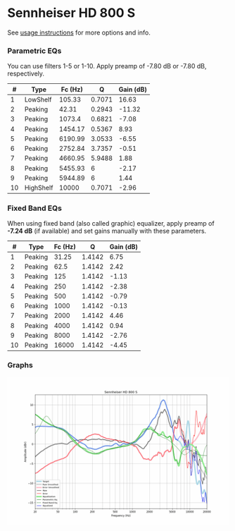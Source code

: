 # Sennheiser HD 800 S
See [usage instructions](https://github.com/jaakkopasanen/AutoEq#usage) for more options and info.

### Parametric EQs
You can use filters 1-5 or 1-10. Apply preamp of -7.80 dB or -7.80 dB, respectively.

|   # | Type      |   Fc (Hz) |      Q |   Gain (dB) |
|-----|-----------|-----------|--------|-------------|
|   1 | LowShelf  |    105.33 | 0.7071 |       16.63 |
|   2 | Peaking   |     42.31 | 0.2943 |      -11.32 |
|   3 | Peaking   |   1073.4  | 0.6821 |       -7.08 |
|   4 | Peaking   |   1454.17 | 0.5367 |        8.93 |
|   5 | Peaking   |   6190.99 | 3.0533 |       -6.55 |
|   6 | Peaking   |   2752.84 | 3.7357 |       -0.51 |
|   7 | Peaking   |   4660.95 | 5.9488 |        1.88 |
|   8 | Peaking   |   5455.93 | 6      |       -2.17 |
|   9 | Peaking   |   5944.89 | 6      |        1.44 |
|  10 | HighShelf |  10000    | 0.7071 |       -2.96 |

### Fixed Band EQs
When using fixed band (also called graphic) equalizer, apply preamp of **-7.24 dB** (if available) and set gains manually with these parameters.

|   # | Type    |   Fc (Hz) |      Q |   Gain (dB) |
|-----|---------|-----------|--------|-------------|
|   1 | Peaking |     31.25 | 1.4142 |        6.75 |
|   2 | Peaking |     62.5  | 1.4142 |        2.42 |
|   3 | Peaking |    125    | 1.4142 |       -1.13 |
|   4 | Peaking |    250    | 1.4142 |       -2.38 |
|   5 | Peaking |    500    | 1.4142 |       -0.79 |
|   6 | Peaking |   1000    | 1.4142 |       -0.13 |
|   7 | Peaking |   2000    | 1.4142 |        4.46 |
|   8 | Peaking |   4000    | 1.4142 |        0.94 |
|   9 | Peaking |   8000    | 1.4142 |       -2.76 |
|  10 | Peaking |  16000    | 1.4142 |       -4.45 |

### Graphs
![](./Sennheiser%20HD%20800%20S.png)
